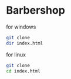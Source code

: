 # Barbershop



for windows
```sh
git clone
dir index.html
```

for linux
```sh
git clone
cd index.html
```
